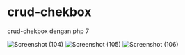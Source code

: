 # crud-chekbox
crud-chekbox dengan php 7

![Screenshot (104)](https://user-images.githubusercontent.com/57186921/183068466-01906102-7c55-4906-974a-255ed3c0dd3c.png)
![Screenshot (105)](https://user-images.githubusercontent.com/57186921/183068475-8919d496-e2da-4f75-abb7-f050a6226f0a.png)
![Screenshot (106)](https://user-images.githubusercontent.com/57186921/183068479-272b2887-126b-4910-881d-1871efaf3ad3.png)

